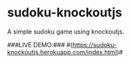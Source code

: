# sudoku-knockoutjs
A simple sudoku game using knockoutjs.

###LIVE DEMO:###
#(https://sudoku-knockoutjs.herokuapp.com/index.html)#
